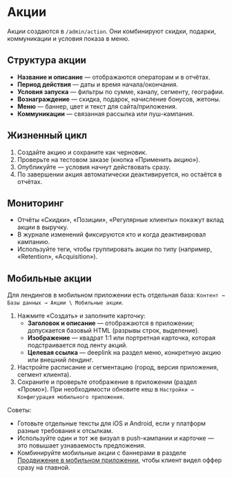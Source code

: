 # Акции

Акции создаются в `/admin/action`. Они комбинируют скидки, подарки, коммуникации и условия показа в меню.

## Структура акции

- **Название и описание** — отображаются операторам и в отчётах.
- **Период действия** — даты и время начала/окончания.
- **Условия запуска** — фильтры по сумме, каналу, сегменту, географии.
- **Вознаграждение** — скидка, подарок, начисление бонусов, жетоны.
- **Меню** — баннер, цвет и текст для сайта/приложения.
- **Коммуникации** — связанная рассылка или пуш-кампания.

## Жизненный цикл

1. Создайте акцию и сохраните как черновик.
2. Проверьте на тестовом заказе (кнопка «Применить акцию»).
3. Опубликуйте — условия начнут действовать сразу.
4. По завершении акция автоматически деактивируется, но остаётся в отчётах.

## Мониторинг

- Отчёты «Скидки», «Позиции», «Регулярные клиенты» покажут вклад акции в выручку.
- В журнале изменений фиксируются кто и когда деактивировал кампанию.
- Используйте теги, чтобы группировать акции по типу (например, «Retention», «Acquisition»).

## Мобильные акции

Для лендингов в мобильном приложении есть отдельная база: `Контент → Базы данных → Акции \ Мобильные акции`.

1. Нажмите «Создать» и заполните карточку:
   - **Заголовок и описание** — отображаются в приложении; допускается базовый HTML (разрывы строк, выделение).
   - **Изображение** — квадрат 1:1 или портретная карточка, которая подстраивается под ленту акций.
   - **Целевая ссылка** — deeplink на раздел меню, конкретную акцию или внешний лендинг.
2. Настройте расписание и сегментацию (город, версия приложения, сегмент клиента).
3. Сохраните и проверьте отображение в приложении (раздел «Промо»). При необходимости обновите кеш в `Настройки → Конфигурация мобильного приложения`.

Советы:

- Готовьте отдельные тексты для iOS и Android, если у платформ разные требования к отсылкам.
- Используйте один и тот же визуал в push-кампании и карточке — это повышает узнаваемость предложения.
- Комбинируйте мобильные акции с баннерами в разделе [Продвижение в мобильном приложении](mobile-app.md), чтобы клиент видел оффер сразу на главной.
